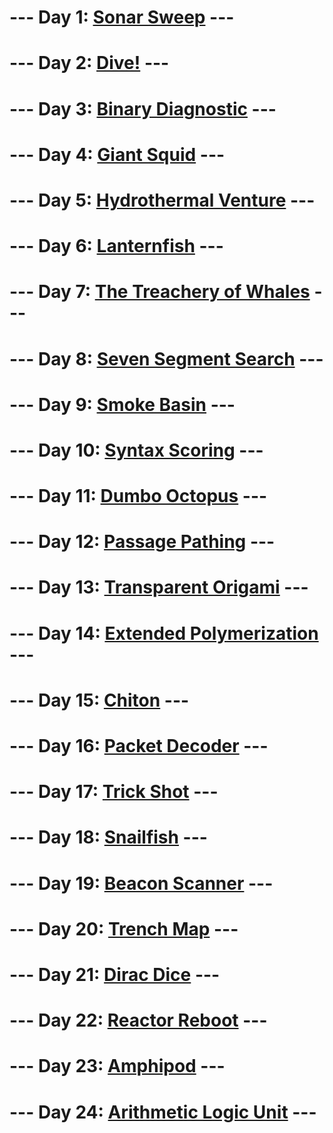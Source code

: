 # --- Day 1: [Sonar Sweep](day1/README.md) ---
# --- Day 2: [Dive!](day2/README.md) ---
# --- Day 3: [Binary Diagnostic](day3/README.md) ---
# --- Day 4: [Giant Squid](day4/README.md) ---
# --- Day 5: [Hydrothermal Venture](day5/README.md) ---
# --- Day 6: [Lanternfish](day6/README.md) ---
# --- Day 7: [The Treachery of Whales](day07/README.md) ---
# --- Day 8: [Seven Segment Search](day08/README.md) ---
# --- Day 9: [Smoke Basin](day09/README.md) ---
# --- Day 10: [Syntax Scoring](day10/README.md) ---
# --- Day 11: [Dumbo Octopus](day11/README.md) ---
# --- Day 12: [Passage Pathing](day12/README.md) ---
# --- Day 13: [Transparent Origami](day13/README.md) ---
# --- Day 14: [Extended Polymerization](day14/README.md) ---
# --- Day 15: [Chiton](day15/README.md) ---
# --- Day 16: [Packet Decoder](day16/README.md) ---
# --- Day 17: [Trick Shot](day17/README.md) ---
# --- Day 18: [Snailfish](day18/README.md) ---
# --- Day 19: [Beacon Scanner](day19/README.md) ---
# --- Day 20: [Trench Map](day20/README.md) ---
# --- Day 21: [Dirac Dice](day21/README.md) ---
# --- Day 22: [Reactor Reboot](day22/README.md) ---
# --- Day 23: [Amphipod](day23/README.md) ---
# --- Day 24: [Arithmetic Logic Unit](day24/README.md) ---
